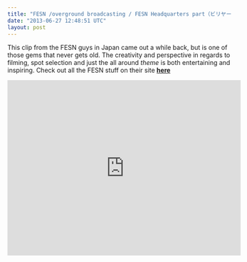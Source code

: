 ```yaml
---
title: "FESN /overground broadcasting / FESN Headquarters part（ビリヤードパート）"
date: "2013-06-27 12:48:51 UTC"
layout: post
---
```


<p>This clip from the FESN guys in Japan came out a while back, but is one of those gems that never gets old. The creativity and perspective in regards to filming, spot selection and just the all around <em>theme</em> is both entertaining and inspiring. Check out all the FESN stuff on their site <strong><a href="https://www.fareastskatenetwork.com/">here</a> </strong></p>
<p><iframe frameborder="0" height="393" src="https://www.youtube.com/embed/GlDo2i_tXIg?feature=player_detailpage" width="524"></iframe></p>
